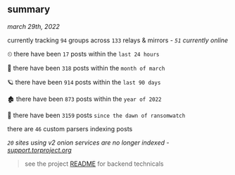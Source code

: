 
## summary
_march 29th, 2022_

currently tracking `94` groups across `133` relays & mirrors - _`51` currently online_

⏲ there have been `17` posts within the `last 24 hours`

🦈 there have been `318` posts within the `month of march`

🪐 there have been `914` posts within the `last 90 days`

🏚 there have been `873` posts within the `year of 2022`

🦕 there have been `3159` posts `since the dawn of ransomwatch`

there are `46` custom parsers indexing posts

_`20` sites using v2 onion services are no longer indexed - [support.torproject.org](https://support.torproject.org/onionservices/v2-deprecation/)_

> see the project [README](https://github.com/thetanz/ransomwatch#ransomwatch--) for backend technicals
